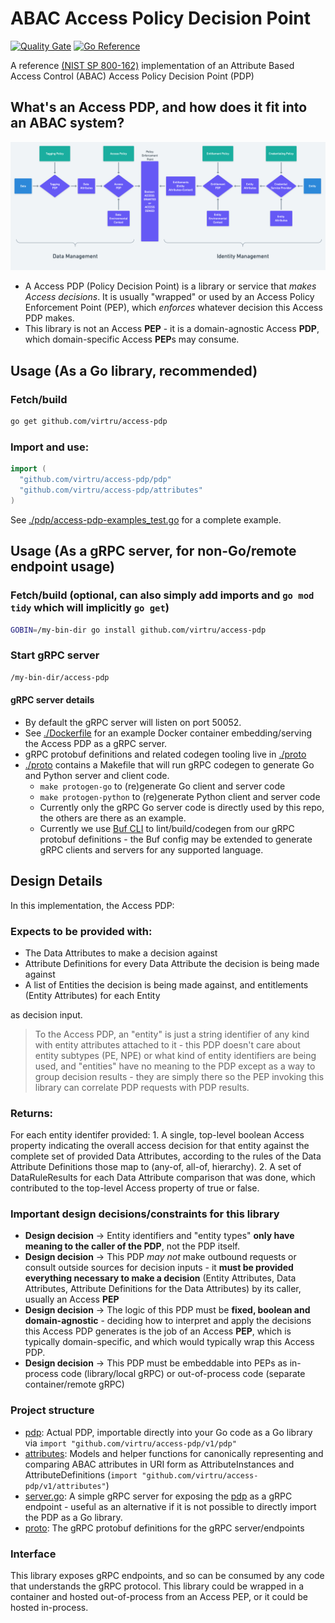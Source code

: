 # ABAC Access Policy Decision Point

[![Quality Gate](https://github.com/virtru/access-pdp/actions/workflows/ci.yaml/badge.svg?branch=main)](https://github.com/virtru/access-pdp/actions/workflows/ci.yaml)
[![Go Reference](https://pkg.go.dev/badge/github.com/virtru/access-pdp.svg)](https://pkg.go.dev/github.com/virtru/access-pdp)

A reference [(NIST SP 800-162)](https://csrc.nist.gov/publications/detail/sp/800-162/final) implementation of an Attribute Based Access Control (ABAC) Access Policy Decision Point (PDP)

## What's an Access PDP, and how does it fit into an ABAC system?

![ABAC System](./resources/index.png)

- A Access PDP (Policy Decision Point) is a library or service that *makes Access decisions*. It is usually "wrapped" or used by an Access Policy Enforcement Point (PEP), which *enforces* whatever decision this Access PDP makes.
- This library is not an Access **PEP** - it is a domain-agnostic Access **PDP**, which domain-specific Access **PEP**s may consume. 

## Usage (As a Go library, recommended)

### Fetch/build
``` sh
go get github.com/virtru/access-pdp
```


### Import and use:
``` go
import (
  "github.com/virtru/access-pdp/pdp"
  "github.com/virtru/access-pdp/attributes"
)
```

See [./pdp/access-pdp-examples_test.go](./pdp/access-pdp-examples_test.go) for a complete example.

## Usage (As a gRPC server, for non-Go/remote endpoint usage)

### Fetch/build (optional, can also simply add imports and `go mod tidy` which will implicitly `go get`)
``` sh
GOBIN=/my-bin-dir go install github.com/virtru/access-pdp
```


### Start gRPC server
``` sh
/my-bin-dir/access-pdp
```

#### gRPC server details
- By default the gRPC server will listen on port 50052.
- See [./Dockerfile](./Dockerfile) for an example Docker container embedding/serving the Access PDP as a gRPC server.
- gRPC protobuf definitions and related codegen tooling live in [./proto](./proto)
- [./proto](./proto) contains a Makefile that will run gRPC codegen to generate Go and Python server and client code. 
  - `make protogen-go` to (re)generate Go client and server code
  - `make protogen-python` to (re)generate Python client and server code
  - Currently only the gRPC Go server code is directly used by this repo, the others are there as an example.
  - Currently we use [Buf CLI](https://buf.build/product/cli/) to lint/build/codegen from our gRPC protobuf definitions - the Buf config may be extended to generate gRPC clients and servers for any supported language. 

## Design Details
In this implementation, the Access PDP:

### Expects to be provided with:
  - The Data Attributes to make a decision against
  - Attribute Definitions for every Data Attribute the decision is being made against
  - A list of Entities the decision is being made against, and entitlements (Entity Attributes) for each Entity
  
as decision input.

> To the Access PDP, an "entity" is just a string identifier of any kind with entity attributes attached to it - this PDP
> doesn't care about entity subtypes (PE, NPE) or what kind of entity identifiers are being used, and "entities" have no meaning to the PDP except as a way to group decision results - they are simply there so the PEP invoking this library can correlate PDP requests with PDP results. 
  
### Returns:

For each entity identifer provided:
    1. A single, top-level boolean Access property indicating the overall access decision for that entity against the complete set of provided Data Attributes, according to the rules of the Data Attribute Definitions those map to (any-of, all-of, hierarchy).
    2. A set of DataRuleResults for each Data Attribute comparison that was done, which contributed to the top-level Access property of true or false.

### Important design decisions/constraints for this library

* **Design decision** -> Entity identifiers and "entity types" **only have meaning to the caller of the PDP**, not the PDP itself.
* **Design decision** -> This PDP _may not_ make outbound requests or consult outside sources for decision inputs - it **must be provided everything necessary to make a decision** (Entity Attributes, Data Attributes, Attribute Definitions for the Data Attributes) by its caller, usually an Access **PEP**
* **Design decision** -> The logic of this PDP must be **fixed, boolean and domain-agnostic** - deciding how to interpret and apply the decisions this Access PDP generates is the job of an Access **PEP**, which is typically domain-specific, and which would typically wrap this Access PDP.
* **Design decision** -> This PDP must be embeddable into PEPs as in-process code (library/local gRPC) or out-of-process code (separate container/remote gRPC)

### Project structure

- [pdp](./pdp): Actual PDP, importable directly into your Go code as a Go library via `import "github.com/virtru/access-pdp/v1/pdp"`
- [attributes](./attributes): Models and helper functions for canonically representing and comparing ABAC attributes in URI form as AttributeInstances and AttributeDefinitions (`import "github.com/virtru/access-pdp/v1/attributes"`)
- [server.go](./server.go): A simple gRPC server for exposing the [pdp](./pdp) as a gRPC endpoint - useful as an alternative if it is not possible to directly import the PDP as a Go library.
- [proto](./proto): The gRPC protobuf definitions for the gRPC server/endpoints

### Interface

This library exposes gRPC endpoints, and so can be consumed by any code that understands the gRPC protocol. This library could be wrapped in a container and hosted out-of-process from an Access PEP, or it could be hosted in-process.

